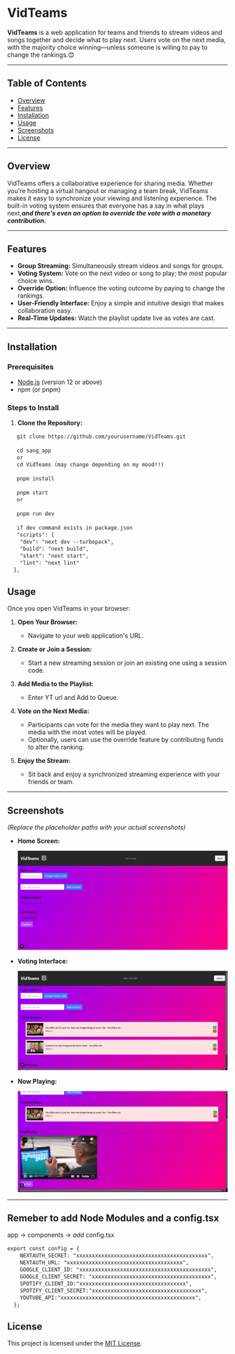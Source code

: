 # VidTeams

**VidTeams** is a web application for teams and friends to stream videos and songs together and decide what to play next. Users vote on the next media, with the majority choice winning—unless someone is willing to pay to change the rankings.😊

---

## Table of Contents

- [Overview](#overview)
- [Features](#features)
- [Installation](#installation)
- [Usage](#usage)
- [Screenshots](#screenshots)
- [License](#license)

---

## Overview

VidTeams offers a collaborative experience for sharing media. Whether you're hosting a virtual hangout or managing a team break, VidTeams makes it easy to synchronize your viewing and listening experience. The built-in voting system ensures that everyone has a say in what plays next,<i><b>and there's even an option to override the vote with a monetary contribution.</b></i>

---

## Features

- **Group Streaming:** Simultaneously stream videos and songs for groups.
- **Voting System:** Vote on the next video or song to play; the most popular choice wins.
- **Override Option:** Influence the voting outcome by paying to change the rankings.
- **User-Friendly Interface:** Enjoy a simple and intuitive design that makes collaboration easy.
- **Real-Time Updates:** Watch the playlist update live as votes are cast.

---

## Installation

### Prerequisites

- [Node.js](https://nodejs.org/) (version 12 or above)
- npm (or pnpm)

### Steps to Install

1. **Clone the Repository:**
```
   git clone https://github.com/yourusername/VidTeams.git

   cd sang_app
   or
   cd VidTeams (may change depending on my mood!!)
   
   pnpm install

   pnpm start 
   or

   pnpm run dev

   if dev command exists in package.json
   "scripts": {
    "dev": "next dev --turbopack",
    "build": "next build",
    "start": "next start",
    "lint": "next lint"
  },

```


## Usage

Once you open VidTeams in your browser:

1. **Open Your Browser:**
   - Navigate to your web application's URL.

2. **Create or Join a Session:**
   - Start a new streaming session or join an existing one using a session code.

3. **Add Media to the Playlist:**
   - Enter YT url and Add to Queue.

4. **Vote on the Next Media:**
   - Participants can vote for the media they want to play next. The media with the most votes will be played.
   - Optionally, users can use the override feature by contributing funds to alter the ranking.

5. **Enjoy the Stream:**
   - Sit back and enjoy a synchronized streaming experience with your friends or team.

---

## Screenshots

*(Replace the placeholder paths with your actual screenshots)*

- **Home Screen:**
  
  ![Home Screen](./screenshots/home-screen.png)


- **Voting Interface:**
  
  ![Voting Interface](./screenshots/voting-interface.png)

- **Now Playing:**
  
  ![Now Playing](./screenshots/now-playing.png)

---
## Remeber to add Node Modules and a config.tsx

app -> components -> <i>add </i> config.tsx

```
export const config = {
    NEXTAUTH_SECRET: "xxxxxxxxxxxxxxxxxxxxxxxxxxxxxxxxxxxxxxxxxx",
    NEXTAUTH_URL: "xxxxxxxxxxxxxxxxxxxxxxxxxxxxxxxxxxxxx",
    GOOGLE_CLIENT_ID: "xxxxxxxxxxxxxxxxxxxxxxxxxxxxxxxxxxxxxxxxxx",
    GOOGLE_CLIENT_SECRET: "xxxxxxxxxxxxxxxxxxxxxxxxxxxxxxxxxxxxxx",
    SPOTIFY_CLIENT_ID:"xxxxxxxxxxxxxxxxxxxxxxxxxxxxxxxxxx",
    SPOTIFY_CLIENT_SECRET:"xxxxxxxxxxxxxxxxxxxxxxxxxxxxxxxxxxx",
    YOUTUBE_API:"xxxxxxxxxxxxxxxxxxxxxxxxxxxxxxxxxxxxxxxxxxx",
  };
```


## License

This project is licensed under the [MIT License](LICENSE).